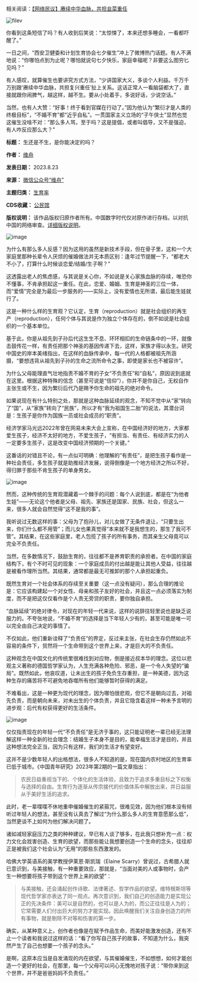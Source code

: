 相关阅读：[【网络民议】赓续中华血脉，共担韭菜重任](https://chinadigitaltimes.net/chinese/699554.html "【网络民议】赓续中华血脉，共担韭菜重任")


![filev](https://chinadigitaltimes.net/chinese/files/2023/08/image-1692770335697.png)


你看到这条短信了吗？有人收到后笑说：“太惊悚了，本来还想多睡会，一看都吓醒了。”


一日之间，“西安卫健委和计划生育协会七夕催生”冲上了微博热门话题。有人不满地说：“你哪怕点到为止呢？哪怕就说句七夕快乐，家庭幸福呢？非要这么图穷匕见吗？”


有人感叹，就算催生也要讲究方式方法，“少讲国家大义，多谈个人利益。千万千万别跟‘赓续中华血脉，共担复兴重任’扯上关系。这话正常人一看脑袋都大了，直接就跟你闹脾气，越这样，越不生。要从小处着手，多说好话，少说空话。”


当然，也有人大赞：“好事！终于看到官媒在行动了。”因为他认为“繁衍才是人类的终极目标”，“不婚不育”都“近乎自私”。一贯国家主义立场的“子午侠士”显然也觉这催生没啥不对：“那么多人骂，至于吗？这是提倡，或者叫倡导，又不是强迫，有人咋反应那么大？”




**标题：** 生还是不生，是你能决定的吗？  

**作者：** [维舟](https://chinadigitaltimes.net/space/维舟)  

**发表日期：** 2023.8.23  

**来源：** [微信公众号“维舟”](https://web.archive.org/web/https://mp.weixin.qq.com/s/B-k7cxmyyyT5U8MoJ1_uaA)  

**主题归类：** [生育率](https://chinadigitaltimes.net/space/生育率)  

**CDS收藏：** [公民馆](https://chinadigitaltimes.net/space/%E5%85%AC%E6%B0%91%E9%A6%86)  

**版权说明：** 该作品版权归原作者所有。中国数字时代仅对原作进行存档，以对抗中国的网络审查。[详细版权说明](https://chinadigitaltimes.net/chinese/copyright)。


![image](https://chinadigitaltimes.net/chinese/files/2023/08/post-699576-64e5a126f2f9a.)


为什么有那么多人反感？因为这用的虽然是新技术手段，但在骨子里，这和一个大家庭里那种长辈令人厌烦的催婚做法并无本质区别：逢年过节提醒一下，“都老大不小了，打算什么时候谈恋爱/结婚/生子啊？”


这透露出老人的焦虑感，与其说是关心你，不如说是关心家族血脉的存续，唯恐你不懂事，不肯承担起这一重任。在此，恋爱、婚姻、生育是神圣的三位一体，而“爱情”完全是为最后一步服务的——实际上，没有爱情也无所谓，最后能生娃就行了。


这是一种什么样的生育观？它认定，生育（reproduction）就是社会组织的再生产（reproduction），任何个体与其说是作为独立个体存在的，倒不如说是社会组织的一个基本单位。


基于此，你是从祖先到子孙后代这生生不息、环环相扣的生命链条中的一环，就像击鼓传花一样，有责任把那个神圣的基因传递下去，这样，家族才得以永生。研究中国史的岸本美绪指出，在这样的血脉传承中，每一代的人格都被祖先所涵摄，“要想违背从祖先到子孙的生命之流所命令之事，即使是家长也不被容许”。


为什么父母能理直气壮地指责不婚不育的子女“不负责任”和“自私”，原因说到底就在这里。根据这种特殊的信念（甚至可说是“信仰”），你并不是你自己，无权自作主张生或不生，因为繁衍后代乃是赐予你生命的祖先的绝对命令。


如果说现在有什么特别之处，那就是这种血脉延续的观念，不知不觉中从“家”转向了“国”，从“家族”转向了“民族”，所以才有“我为祖国生二胎”的说法，其潜台词是：生孩子是你作为国族一员或社会成员的“职责”。


经济学家马光远2022年曾在网易未来大会上宣称，在中国经济好的地方，大家都爱生孩子，经济不太好的地方，不爱生孩子，“有担当、有责任、有经济实力的人一定要多生孩子，这是改变中国经济预期的一个关键。”


这番话的对错且不论，有一点似可明确：他理解的“有责任”，是把生孩子看作是一种社会责任，多生孩子就是助推经济发展，说得倒像是一个地方经济之所以不好，得归罪于那些不肯生孩子的单身男女。


![image](https://chinadigitaltimes.net/chinese/files/2023/08/post-699576-64e5a1270922c.)


然而，这种传统的生育观潜藏着一个棘手的问题：每个人说到底，都是在“为他者生娃”——无论这个他者是父母、祖先、家族还是国家、民族、社会，但这么一来，很多人就会自然觉得“这不是我的事”。


我听说过无数这样的事：父母为了抱孙儿，对儿女做了无条件退让，“只要生出来，你们什么都不用管”；而儿女也果真觉得“本来就不是我想生的，那生了我可不管”。其结果，在这些家庭里，老人包揽了孩子的所有事务，而其亲生父母竟可以完全不负责任。


当然，在多数情况下，鼓励生育的，往往都不是养育职责的承担者。在中国的家庭结构下，有个不时可见的现象：一个家庭成员的付出越是能让其他人受益，往往越是被看作理所当然。其结果，通常都是最无可推卸的那个人承担起重负。


既然生育对一个社会体系的存续至关重要（这一点没有疑问），那么合理的推论是：它应该构建起一个对女性、母亲和孩子友好的社会，并且这一点必须落实为制度，而不是把这仅仅看作是个人责无旁贷的职责，要你独自承担。


“血脉延续”的绝对律令，对现在的年轻一代来说，这样的说辞往轻里说也是缺乏说服力的。不夸张地说，“不婚不育”的选择是当下年轻人少有的，甚至可能是唯一可以完全由自己决定的事情了。


不仅如此，他们重新诠释了“负责任”的界定，反过来主张，在社会生存仍然如此不容易的条件下，贸然将一个生命带到这个世界上来，才是巨大的不负责任。


这种观念在中国文化的传统里很难找到对应物，倒是接近叔本华的理念。这位以悲观主义著称的德国哲学家认为，人生充满各种危险、邪恶，是一个令人失望的“骗局”。既然如此，他哀叹道，让未出生的孩子免负生存重担，是一种美德，因为这种生存的痛苦将不可避免地吞噬所有他们能够暂时获得的满足。


不难看出，这是一种更为现代的理念，因为哪怕很悲观，但它不是朝向过去，对祖先负责，而是朝向未来，对未出生的个体负责，并且它隐含着这样一种未予言明的进步观：后代有权获得更好的生活条件。


![image](https://chinadigitaltimes.net/chinese/files/2023/08/post-699576-64e5a12710410.)


仅仅指责现在的年轻一代“不负责任”是无济于事的，这只能证明老一辈已经无法理解这样一种全新的社会理念：结婚生子本身不是目的，能幸福生活才是目的，并且这种想法完全正当，因为只有这样，我们的生活才有望变好。


这并不是少数年轻人的出格想法，很多人不知道的是，现在国内农村地区的生育率已低于城市。《中国青年研究》2023年第2期的一篇文章指出：



> 
> 农民日益重视当下的、个体化的生活体验，且致力于追求多重目标之下权衡与选择的自由。生育行为逐渐从传宗接代的价值体系中解放出来，并日益服从于美好生活的追求。
> 
> 
> 


此时，老一辈喋喋不休地重申催婚催生的紧箍咒，很难见效，因为他们根本没有倾听过年轻人的想法，甚至没有认真去了解过“为什么那么多人的生育意愿那么低”，当然更谈不上如何为他们解决问题了。


诸如减轻家庭压力之类的种种建议，早已有人谈了够多，在此我只想补充一点：权力文化会戕害创造、生育的欲望，而那些能让我想要创造一个生命的念头，往往却正是被我们这个社会认为“无用”的那些东西激发的。


哈佛大学英语系的美学教授伊莱恩·斯凯瑞（Elaine Scarry）曾说过，古希腊人就已意识到，与美接触，有一种重要效应，那就是，“当面对美的人或事物时，会产生一种想要将孩子带到这个世界上来的欲望”：



> 
> 与美接触，还会涌起创作诗歌、法律著述、哲学作品的欲望。维特根斯坦等现代哲学家亦表达了同一观点。再次意识到，我们自己的创造能力是实现公正的先决条件：美可以是自然的，也可以是人为的，而公正往往是人为的；它常需要人们付出巨大的努力才能实现。因此唤醒我们关注自身创造力的所有事物，就是剔除不对等和伤害的第一步。
> 
> 
> 


确实，从某种意义上，创作者也像是在赋予作品生命，而美好能激发创造，还有不止一个读者和我说过这样的话：“看了你写自己孩子的故事，不知道为什么，我突然产生了自己也想要一个孩子的念头。”


是啊，这原本应当是自发涌现的内在欲望，与其催婚催生，不如想想，如何才能创造一个更好的社会，在那里，每一个父母可以问心无愧地对孩子说：“带你来到这个世界，并不是爸爸妈妈不负责任。”


